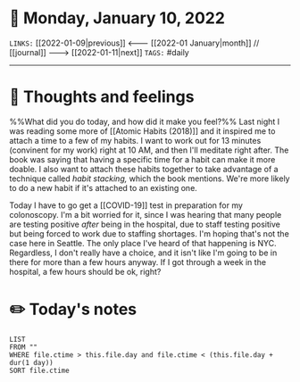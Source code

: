 # 📅 Monday, January 10, 2022
`LINKS:` [[2022-01-09|previous]] <--- [[2022-01 January|month]] // [[journal]] ---> [[2022-01-11|next]] 
`TAGS:` #daily

---
# 💭 Thoughts and feelings
%%What did you do today, and how did it make you feel?%%
Last night I was reading some more of [[Atomic Habits (2018)]] and it inspired me to attach a time to a few of my habits. I want to work out for 13 minutes (convinent for my work) right at 10 AM, and then I'll meditate right after. The book was saying that having a specific time for a habit can make it more doable. I also want to attach these habits together to take advantage of a technique called *habit stacking,* which the book mentions. We're more likely to do a new habit if it's attached to an existing one. 

Today I have to go get a [[COVID-19]] test in preparation for my colonoscopy. I'm a bit worried for it, since I was hearing that many people are testing positive *after* being in the hospital, due to staff testing positive but being forced to work due to staffing shortages. I'm hoping that's not the case here in Seattle. The only place I've heard of that happening is NYC. Regardless, I don't really have a choice, and it isn't like I'm going to be in there for more than a few hours anyway. If I got through a week in the hospital, a few hours should be ok, right?

# ✏️ Today's notes
```dataview
LIST 
FROM ""
WHERE file.ctime > this.file.day and file.ctime < (this.file.day + dur(1 day))
SORT file.ctime
```
